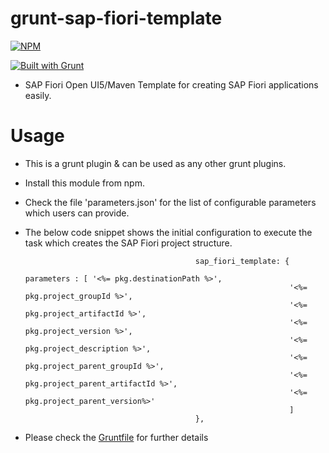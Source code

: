 grunt-sap-fiori-template
========================

[![NPM](https://nodei.co/npm/grunt-sap-fiori-template.png?compact=true)](https://nodei.co/npm/grunt-sap-fiori-template/)

[![Built with Grunt](https://cdn.gruntjs.com/builtwith.png)](http://gruntjs.com/)

- SAP Fiori Open UI5/Maven Template for creating SAP Fiori applications easily.

Usage
=====

- This is a grunt plugin & can be used as any other grunt plugins.
- Install this module from npm.
- Check the file 'parameters.json' for the list of configurable parameters which users can provide.
- The below code snippet shows the initial configuration to execute the task which creates the SAP Fiori project structure.

                                            sap_fiori_template: {
                                                                 parameters : [ '<%= pkg.destinationPath %>',
                                                                 '<%= pkg.project_groupId %>',
                                                                 '<%= pkg.project_artifactId %>',
                                                                 '<%= pkg.project_version %>',
                                                                 '<%= pkg.project_description %>',
                                                                 '<%= pkg.project_parent_groupId %>',
                                                                 '<%= pkg.project_parent_artifactId %>',
                                                                 '<%= pkg.project_parent_version%>'
                                                                 ]
                                            },
                                            
- Please check the [Gruntfile](https://raw.githubusercontent.com/sbcd90/grunt-sap-fiori-template/master/Gruntfile.js) for further details                                            
